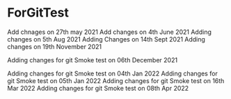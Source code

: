 # ForGitTest
Add chnages on 27th may 2021
Add changes on 4th June 2021
Adding changes on 5th Aug 2021
Adding Changes on 14th Sept 2021
Adding changes on 19th November 2021

Adding changes for git Smoke test on 06th December 2021

Adding changes for git Smoke test on 04th Jan 2022
Adding changes for git Smoke test on 05th Jan 2022
Adding changes for git Smoke test on 16th Mar 2022
Adding changes for git Smoke test on 08th Apr 2022



